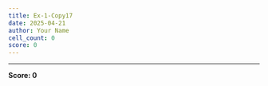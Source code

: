 ```yaml
---
title: Ex-1-Copy17
date: 2025-04-21
author: Your Name
cell_count: 0
score: 0
---
```




---
**Score: 0**